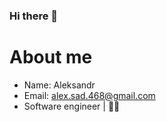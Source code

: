 ### Hi there 👋

# About me

- Name: Aleksandr
- Email: [alex.sad.468@gmail.com](mailto:alex.sad.468@gmail.com)
- Software engineer | 🏴‍☠️

<!--
**AlexanderBS468/alexanderbs468** is a ✨ _special_ ✨ repository because its `README.md` (this file) appears on your GitHub profile.

Here are some ideas to get you started:

- 🔭 I’m currently working on ...
- 🌱 I’m currently learning ...
- 👯 I’m looking to collaborate on ...
- 🤔 I’m looking for help with ...
- 💬 Ask me about ...
- 📫 How to reach me: ...
- 😄 Pronouns: ...
- ⚡ Fun fact: ...
-->

